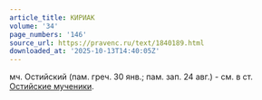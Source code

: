 ```yaml
---
article_title: КИРИАК
volume: '34'
page_numbers: '146'
source_url: https://pravenc.ru/text/1840189.html
downloaded_at: '2025-10-13T14:40:05Z'
---
```


мч. Остийский (пам. греч. 30 янв.; пам. зап. 24 авг.) - см. в ст. [Остийские мученики](<https://pravenc.ru/text/Остийские мученики.html>).
